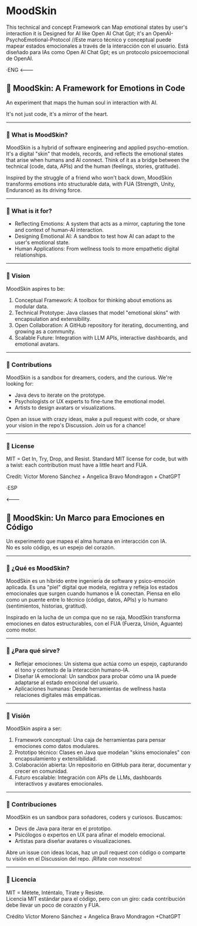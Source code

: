 # MoodSkin
This technical and concept Framework can Map emotional states by user's interaction it is Designed for AI like Open AI Chat Gpt; it's an OpenAI-PsychoEmotional-Protocol //Este marco técnico y conceptual puede mapear estados emocionales a través de la interacción con el usuario. Está diseñado para IAs como Open AI Chat Gpt; es un protocolo psicoemocional de OpenAI.

·ENG
<---

## 🧠 MoodSkin: A Framework for Emotions in Code

An experiment that maps the human soul in interaction with AI.

It's not just code, it's a mirror of the heart.

---

### 🌱 What is MoodSkin?

MoodSkin is a hybrid of software engineering and applied psycho-emotion. It's a digital "skin" that models, records, and reflects the emotional states that arise when humans and AI connect. Think of it as a bridge between the technical (code, data, APIs) and the human (feelings, stories, gratitude).

Inspired by the struggle of a friend who won't back down, MoodSkin transforms emotions into structurable data, with FUA (Strength, Unity, Endurance) as its driving force.

---

### 🎯 What is it for?

- Reflecting Emotions: A system that acts as a mirror, capturing the tone and context of human-AI interaction.
- Designing Emotional AI: A sandbox to test how AI can adapt to the user's emotional state.
- Human Applications: From wellness tools to more empathetic digital relationships.

---

### 🚀 Vision

MoodSkin aspires to be:
1. Conceptual Framework: A toolbox for thinking about emotions as modular data.
2. Technical Prototype: Java classes that model "emotional skins" with encapsulation and extensibility.
3. Open Collaboration: A GitHub repository for iterating, documenting, and growing as a community.
4. Scalable Future: Integration with LLM APIs, interactive dashboards, and emotional avatars.

---

### 🤝 Contributions

MoodSkin is a sandbox for dreamers, coders, and the curious. We're looking for:
- Java devs to iterate on the prototype.
- Psychologists or UX experts to fine-tune the emotional model.
- Artists to design avatars or visualizations.

Open an issue with crazy ideas, make a pull request with code, or share your vision in the repo's Discussion. Join us for a chance!

---

### 📜 License

MIT = Get In, Try, Drop, and Resist.
Standard MIT license for code, but with a twist: each contribution must have a little heart and FUA.
>

Credit: Víctor Moreno Sánchez + Angelica Bravo Mondragon + ChatGPT

·ESP

<---

## 🧠 MoodSkin: Un Marco para Emociones en Código

Un experimento que mapea el alma humana en interacción con IA.  
No es solo código, es un espejo del corazón.

---

### 🌱 ¿Qué es MoodSkin?

MoodSkin es un híbrido entre ingeniería de software y psico-emoción aplicada. Es una "piel" digital que modela, registra y refleja los estados emocionales que surgen cuando humanos e IA conectan. Piensa en ello como un puente entre lo técnico (código, datos, APIs) y lo humano (sentimientos, historias, gratitud).

Inspirado en la lucha de un compa que no se raja, MoodSkin transforma emociones en datos estructurables, con el FUA (Fuerza, Unión, Aguante) como motor.

---

### 🎯 ¿Para qué sirve?

- Reflejar emociones: Un sistema que actúa como un espejo, capturando el tono y contexto de la interacción humano-IA.
- Diseñar IA emocional: Un sandbox para probar cómo una IA puede adaptarse al estado emocional del usuario.
- Aplicaciones humanas: Desde herramientas de wellness hasta relaciones digitales más empáticas.

---

### 🚀 Visión

MoodSkin aspira a ser:
1. Framework conceptual: Una caja de herramientas para pensar emociones como datos modulares.
2. Prototipo técnico: Clases en Java que modelan "skins emocionales" con encapsulamiento y extensibilidad.
3. Colaboración abierta: Un repositorio en GitHub para iterar, documentar y crecer en comunidad.
4. Futuro escalable: Integración con APIs de LLMs, dashboards interactivos y avatares emocionales.

---



### 🤝 Contribuciones

MoodSkin es un sandbox para soñadores, coders y curiosos. Buscamos:
- Devs de Java para iterar en el prototipo.
- Psicólogos o expertos en UX para afinar el modelo emocional.
- Artistas para diseñar avatares o visualizaciones.

Abre un issue con ideas locas, haz un pull request con código o comparte tu visión en el Discussion del repo. ¡Rífate con nosotros!

---

### 📜 Licencia

MIT = Métete, Inténtalo, Tírate y Resiste.  
Licencia MIT estándar para el código, pero con un giro: cada contribución debe llevar un poco de corazón y FUA.
>

Crédito Víctor Moreno Sánchez + Angelica Bravo Mondragon +ChatGPT
